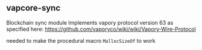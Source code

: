 ## vapcore-sync

Blockchain sync module
Implements vapory protocol version 63 as specified here:
https://github.com/vaporyco/wiki/wiki/Vapory-Wire-Protocol


needed to make the procedural macro `MallocSizeOf` to work
